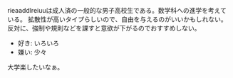 rieaaddlreiuuは成人済の一般的な男子高校生である。数学科への進学を考えている。
拡散性が高いタイプらしいので、自由を与えるのがいいかもしれない。
反対に、強制や規則などを課すと意欲が下がるのでおすすめしない。

- 好き: いろいろ
- 嫌い: 少々

大学楽したいなぁ。

<!---
rieaaddlreiuu/rieaaddlreiuu is a ✨ special ✨ repository because its `README.md` (this file) appears on your GitHub profile.
You can click the Preview link to take a look at your changes.
--->
